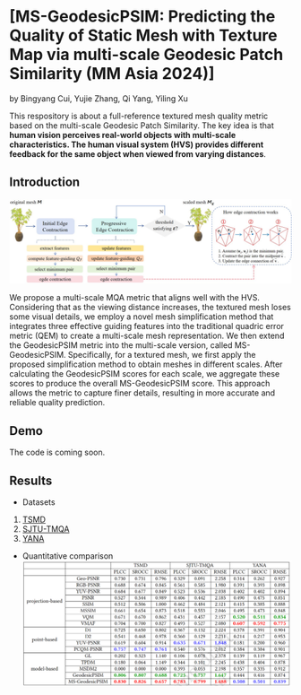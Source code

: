 # [MS-GeodesicPSIM: Predicting the Quality of Static Mesh with Texture Map via multi-scale Geodesic Patch Similarity (MM Asia 2024)]

by Bingyang Cui, Yujie Zhang, Qi Yang, Yiling Xu

This respository is about a full-reference textured mesh quality metric based on the multi-scale Geodesic Patch Similarity. The key idea is that **human vision perceives real-world objects with multi-scale characteristics. The human visual system (HVS) provides different feedback for the same object when viewed from varying distances**.

## Introduction
![image text](https://github.com/ccccby/MS-GeodesicPSIM/blob/main/figure/framework.jpg)

We propose a multi-scale MQA metric that aligns well with the HVS. Considering that as the viewing distance increases, the textured mesh loses some visual details, we employ a novel mesh simplification method that integrates three effective guiding features into the traditional quadric error metric (QEM) to create a multi-scale mesh representation. We then extend the GeodesicPSIM metric into the multi-scale version, called MS-GeodesicPSIM. Specifically, for a textured mesh, we first apply the proposed simplification method to obtain meshes in different scales. After calculating the GeodesicPSIM scores for each scale, we aggregate these scores to produce the overall MS-GeodesicPSIM score. This approach allows the metric to capture finer details, resulting in more accurate and reliable quality prediction.

## Demo

The code is coming soon.

## Results
- Datasets
1. [TSMD](https://multimedia.tencent.com/zh/resources/tsmd)
2. [SJTU-TMQA](https://ccccby.github.io/)
3. [YANA](https://yananehme.github.io/publications/2022-ACM-TOG)

- Quantitative comparison
![image text](https://github.com/ccccby/MS-GeodesicPSIM/blob/main/figure/performance.png)
